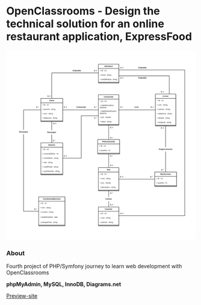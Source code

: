 # OpenClassrooms - Design the technical solution for an online restaurant application, ExpressFood

![OpenClassrooms banneer](ExpressFood_Jourde_Florian/Jourde_Florian_1_diagrammes_UML_022022/ExpressFood%20-%20Domain%20Driven%20Design%20-%20Diagramme%20de%20classes.jpg)

### About

Fourth project of PHP/Symfony journey to learn web development with OpenClassrooms

**phpMyAdmin, MySQL, InnoDB, Diagrams.net**

[Preview-site](https://florianjourde.github.io/OpenClassrooms-4-Design-the-technical-solution-for-an-online-restaurant-application-ExpressFood/)

